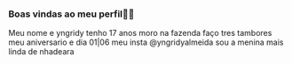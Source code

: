 ### Boas vindas ao meu perfil🌱✨
Meu nome e yngridy
tenho 17 anos 
moro na fazenda 
faço tres tambores
meu aniversario e dia 01|06
meu insta @yngridyalmeida 
sou a menina mais linda de nhadeara 
